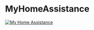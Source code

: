 # MyHomeAssistance



[![My Home Assistance](https://img.youtube.com/vi/yvziMX9Z5E8-Y/0.jpg)](https://www.youtube.com/watch?v=yvziMX9Z5E8 "My Home Assistance")
